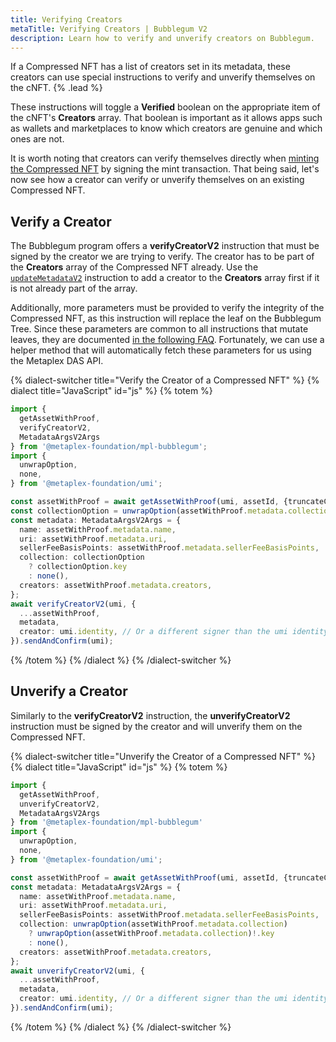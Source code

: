 ```yaml
---
title: Verifying Creators
metaTitle: Verifying Creators | Bubblegum V2
description: Learn how to verify and unverify creators on Bubblegum.
---
```


If a Compressed NFT has a list of creators set in its metadata, these creators can use special instructions to verify and unverify themselves on the cNFT. {% .lead %}

These instructions will toggle a **Verified** boolean on the appropriate item of the cNFT's **Creators** array. That boolean is important as it allows apps such as wallets and marketplaces to know which creators are genuine and which ones are not.

It is worth noting that creators can verify themselves directly when [minting the Compressed NFT](/bubblegum-v2/mint-cnfts) by signing the mint transaction. That being said, let's now see how a creator can verify or unverify themselves on an existing Compressed NFT.

## Verify a Creator

The Bubblegum program offers a **verifyCreatorV2** instruction that must be signed by the creator we are trying to verify. The creator has to be part of the **Creators** array of the Compressed NFT already. Use the [`updateMetadataV2`](/bubblegum-v2/update-cnfts) instruction to add a creator to the **Creators** array first if it is not already part of the array.

Additionally, more parameters must be provided to verify the integrity of the Compressed NFT, as this instruction will replace the leaf on the Bubblegum Tree. Since these parameters are common to all instructions that mutate leaves, they are documented [in the following FAQ](/bubblegum-v2/faq#replace-leaf-instruction-arguments). Fortunately, we can use a helper method that will automatically fetch these parameters for us using the Metaplex DAS API.

{% dialect-switcher title="Verify the Creator of a Compressed NFT" %}
{% dialect title="JavaScript" id="js" %}
{% totem %}

```ts
import {
  getAssetWithProof,
  verifyCreatorV2,
  MetadataArgsV2Args
} from '@metaplex-foundation/mpl-bubblegum';
import {
  unwrapOption,
  none,
} from '@metaplex-foundation/umi';

const assetWithProof = await getAssetWithProof(umi, assetId, {truncateCanopy: true});
const collectionOption = unwrapOption(assetWithProof.metadata.collection);
const metadata: MetadataArgsV2Args = {
  name: assetWithProof.metadata.name,
  uri: assetWithProof.metadata.uri,
  sellerFeeBasisPoints: assetWithProof.metadata.sellerFeeBasisPoints,
  collection: collectionOption
    ? collectionOption.key
    : none(),
  creators: assetWithProof.metadata.creators,
};
await verifyCreatorV2(umi, {
  ...assetWithProof,
  metadata,
  creator: umi.identity, // Or a different signer than the umi identity
}).sendAndConfirm(umi);
```

{% /totem %}
{% /dialect %}
{% /dialect-switcher %}

## Unverify a Creator

Similarly to the **verifyCreatorV2** instruction, the **unverifyCreatorV2** instruction must be signed by the creator and will unverify them on the Compressed NFT.

{% dialect-switcher title="Unverify the Creator of a Compressed NFT" %}
{% dialect title="JavaScript" id="js" %}
{% totem %}

```ts
import {
  getAssetWithProof,
  unverifyCreatorV2,
  MetadataArgsV2Args
} from '@metaplex-foundation/mpl-bubblegum'
import {
  unwrapOption,
  none,
} from '@metaplex-foundation/umi';

const assetWithProof = await getAssetWithProof(umi, assetId, {truncateCanopy: true});
const metadata: MetadataArgsV2Args = {
  name: assetWithProof.metadata.name,
  uri: assetWithProof.metadata.uri,
  sellerFeeBasisPoints: assetWithProof.metadata.sellerFeeBasisPoints,
  collection: unwrapOption(assetWithProof.metadata.collection)
    ? unwrapOption(assetWithProof.metadata.collection)!.key
    : none(),
  creators: assetWithProof.metadata.creators,
};
await unverifyCreatorV2(umi, {
  ...assetWithProof,
  metadata,
  creator: umi.identity, // Or a different signer than the umi identity
}).sendAndConfirm(umi);
```

{% /totem %}
{% /dialect %}
{% /dialect-switcher %}
